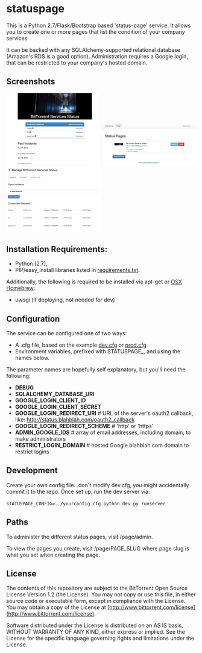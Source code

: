 statuspage
==========

This is a Python 2.7/Flask/Bootstrap based 'status-page' service. It allows you to create one or more pages that list the condition of your company services.

It can be backed with any SQLAlchemy-supported relational database (Amazon's RDS is a good option). Administration requires a Google login, that can be restricted to your company's hosted domain.


## Screenshots
<img src="/screenshots/status_page.png?raw=true" alt="Example Status Page" style="width:250px;">

<img src="/screenshots/admin.png?raw=true" alt="Page Administration" style="width:250px;">

<img src="/screenshots/manage.png?raw=true" alt="Page Management" style="width:250px;">

## Installation Requirements:

- Python (2.7), 
- PIP/easy_install libraries listed in [requirements.txt](app/requirements.txt).

Additionally, the following is required to be installed via apt-get or [OSX Homebrew](http://http://brew.sh/):

- uwsgi (if deploying, not needed for dev)

## Configuration

The service can be configured one of two ways:

- A .cfg file, based on the example [dev.cfg](app/dev.cfg) or [prod.cfg](app/prod.cfg).
- Environment variables, prefixed with STATUSPAGE_, and using the names below.

The parameter names are hopefully self explanatory, but you'll need the following:

- __DEBUG__
- __SQLALCHEMY_DATABASE_URI__
- __GOOGLE_LOGIN_CLIENT_ID__
- __GOOGLE_LOGIN_CLIENT_SECRET__
- __GOOGLE_LOGIN_REDIRECT_URI__  # URL of the server's oauth2 callback, like: http://status.blahblah.com/oauth2_callback
- __GOOGLE_LOGIN_REDIRECT_SCHEME__  # 'http' or 'https'
- __ADMIN_GOOGLE_IDS__  # array of email addresses, including domain, to make administrators
- __RESTRICT_LOGIN_DOMAIN__  # hosted Google blahblah.com domain to restrict logins


## Development

Create your own config file...don't modify dev.cfg, you might accidentally commit it to the repo. Once set up, run the dev server via:

`STATUSPAGE_CONFIG=../yourconfig.cfg python dev.py runserver`


## Paths
To administer the different status pages, visit /page/admin.

To view the pages you create, visit /page/PAGE_SLUG where page slug is what you set when creating the page.



## License

The contents of this repository are subject to the BitTorrent Open Source License Version 1.2 (the License). You may not copy or use this file, in either source code or executable form, except in compliance with the License. You may obtain a copy of the License at [http://www.bittorrent.com/license](http://www.bittorrent.com/license).

Software distributed under the License is distributed on an AS IS basis, WITHOUT WARRANTY OF ANY KIND, either express or implied.  See the License for the specific language governing rights and limitations under the License.
